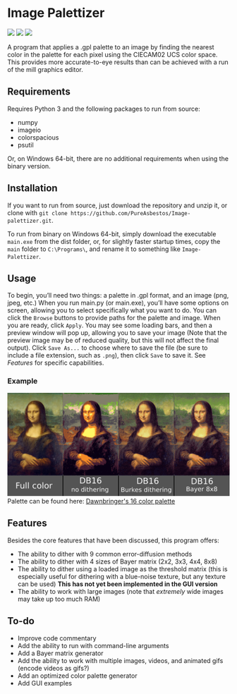 # Image Palettizer
![](https://img.shields.io/github/license/pureasbestos/image-palettizer.svg) ![](https://img.shields.io/github/languages/code-size/pureasbestos/image-palettizer.svg) ![](https://img.shields.io/badge/version-2.2.1--dev-mediumpurple.svg)

A program that applies a .gpl palette to an image by finding the nearest color in the palette for each pixel using the CIECAM02 UCS color space. This provides more accurate-to-eye results than can be achieved with a run of the mill graphics editor.

## Requirements
Requires Python 3 and the following packages to run from source:
- numpy
- imageio
- colorspacious
- psutil

Or, on Windows 64-bit, there are no additional requirements when using the binary version.

## Installation
If you want to run from source, just download the repository and unzip it, or clone with `git clone https://github.com/PureAsbestos/Image-palettizer.git`. 

To run from binary on Windows 64-bit, simply download the executable `main.exe` from the dist folder, or, for slightly faster startup times, copy the `main` folder to `C:\Programs\`, and rename it to something like `Image-Palettizer`.

## Usage
To begin, you’ll need two things: a palette in .gpl format, and an image (png, jpeg, etc.) When you run main.py (or main.exe), you’ll have some options on screen, allowing you to select specifically what you want to do. You can click the `Browse` buttons to provide paths for the palette and image. When you are ready, click `Apply`. You may see some loading bars, and then a preview window will pop up, allowing you to save your image (Note that the preview image may be of reduced quality, but this will not affect the final output). Click `Save As...` to choose where to save the file (be sure to include a file extension, such as `.png`), then click `Save` to save it. See *Features* for specific capabilities.

### Example
![Mona Lisa Palettization](https://github.com/PureAsbestos/Image-palettizer/blob/master/mona-lisa.png)
Palette can be found here: [Dawnbringer's 16 color palette](http://pixeljoint.com/forum/forum_posts.asp?TID=12795)

## Features
Besides the core features that have been discussed, this program offers:
- The ability to dither with 9 common error-diffusion methods
- The ability to dither with 4 sizes of Bayer matrix (2x2, 3x3, 4x4, 8x8)
- The ability to dither using a loaded image as the threshold matrix (this is especially useful for dithering with a blue-noise texture, but any texture can be used) **This has not yet been implemented in the GUI version**
- The ability to work with large images (note that *extremely* wide images may take up too much RAM)

## To-do
- Improve code commentary
- Add the ability to run with command-line arguments
- Add a Bayer matrix generator
- Add the ability to work with multiple images, videos, and animated gifs (encode videos as gifs?)
- Add an optimized color palette generator
- Add GUI examples
